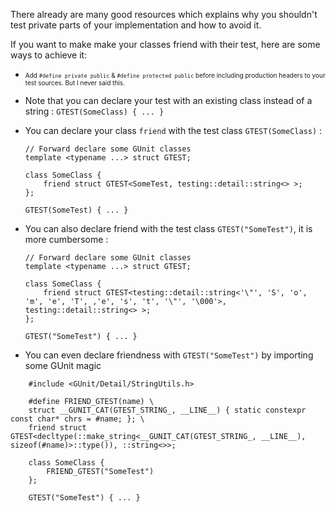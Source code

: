 There already are many good resources which explains why you shouldn't test private parts of your implementation and how to avoid it.

If you want to make make your classes friend with their test, here are some ways to achieve it:

* <font size="1">Add `#define private public` & `#define protected public` before including production headers to your test sources. But I never said this.</font>

* Note that you can declare your test with an existing class instead of a string :
`GTEST(SomeClass) { ... }`

* You can declare your class `friend` with the test class `GTEST(SomeClass)` :
    ```#include <GUnit/Detail/StringUtils.h>
    // Forward declare some GUnit classes
    template <typename ...> struct GTEST;
    
    class SomeClass {
        friend struct GTEST<SomeTest, testing::detail::string<> >;
    };

    GTEST(SomeTest) { ... }
    ```
* You can also declare friend with the test class `GTEST("SomeTest")`, it is more cumbersome :
    ```#include <GUnit/Detail/StringUtils.h>
    // Forward declare some GUnit classes
    template <typename ...> struct GTEST;

    class SomeClass {
        friend struct GTEST<testing::detail::string<'\"', 'S', 'o', 'm', 'e', 'T', ,'e', 's', 't', '\"', '\000'>, testing::detail::string<> >;
    };

    GTEST("SomeTest") { ... }
    ```

* You can even declare friendness with `GTEST("SomeTest")` by importing some GUnit magic
```#include <GUnit/Detail/Preprocessor.h>
    #include <GUnit/Detail/StringUtils.h>

    #define FRIEND_GTEST(name) \
    struct __GUNIT_CAT(GTEST_STRING_, __LINE__) { static constexpr const char* chrs = #name; }; \
    friend struct GTEST<decltype(::make_string<__GUNIT_CAT(GTEST_STRING_, __LINE__), sizeof(#name)>::type()), ::string<>>;

    class SomeClass {
        FRIEND_GTEST("SomeTest")
    };

    GTEST("SomeTest") { ... }
```
